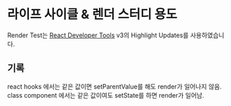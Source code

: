 # 라이프 사이클 & 렌더 스터디 용도

Render Test는 [React Developer Tools](https://chrome.google.com/webstore/detail/react-developer-tools/fmkadmapgofadopljbjfkapdkoienihi?hl=ko) v3의 Highlight Updates를 사용하였습니다.
## 기록
react hooks 에서는 같은 값이면 setParentValue를 해도 render가 일어나지 않음.
class component 에서는 같은 값이여도 setState를 하면 render가 일어남.
